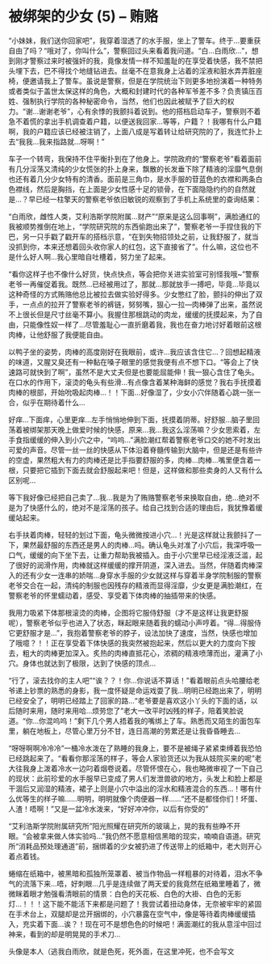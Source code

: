 # 被绑架的少女 (5) – 贿赂

“小妹妹，我们送你回家吧”，我穿着湿透了的水手服，坐上了警车。终于…要重获自由了吗？“哦对了，你叫什么”，警察回过头来看着我问道。“白…白雨欣…”，想到刚才警察过来时被强奸的我，竟像发情一样不知羞耻的在享受着快感，我不禁把头埋下去，巴不得找个地缝钻进去。丝毫不在意我身上沾着的淫液和脏水弄弄脏座椅，便邀请我上了警车。虽说是警察，但是在学院统治下则更多地扮演着一种特务或者类似于盖世太保这样的角色，大概和封建时代的各种军爷差不多？负责镇压百姓、强制执行学院的各种秘密命令，当然，他们也因此被赋予了巨大的权力。“谢…谢谢老爷”，心有余悸的我颤抖着说到。他的搭档启动车子，警察则不着急不着慌的拿出手机调查着户籍，以便送我回家…等等，户籍？！我哪有什么户籍啊，我的户籍应该已经被注销了，上面八成是写着转让给研究院的了，我连忙扑上去“我我…我来指路就…呀啊！”

车子一个转弯，我保持不住平衡扑到在了他身上。学院政府的“警察老爷”看着面前有几分淫荡又清纯的少女慌张的扑上身来，飘散的长发垂下除了精液的淫靡气息倒也还有着几分少女特有的清香。面前是三角巾，是水手服的苷蓝色的衣襟和两条白色襟线，然后是胸挡，在上面是少女性感十足的锁骨，在下面隐隐约约的自然就是…？早已经一柱擎天的警察老爷依旧敏锐的观察到了手机上系统里的查询结果：

“白雨欣，雌性人类，艾利浩斯学院附属…财产”“原来是这么回事啊”，满脸通红的我被顺势推倒在地上，“学院研究院的东西偷跑出来了”，警察老爷一手捏住我的下巴，另一只手戳了戳开车的搭档示意，“在到失物招领处之前，让我舒服了，就当没抓到你，本来还想着回头收你家人的红包，这下直接省了”。什么嘛，这位也不是什么好人啊…我心里暗自吐槽着，努力坐了起来。

“看你这样子也不像什么好货，快点快点，等会把你关进实验室可别怪我哦~”警察老爷一再催促着我。既然…已经被用过了，那就…那就放手一搏吧，毕竟…毕竟以这种奇怪的方式贿赂他总比被拉去做实验好得多。少女憋红了脸，颤抖的伸出了双手，一点点的拉开了警察老爷的裤链，努努嘴，狠心一拉—肉棒弹了出来，虽然说不上很长但是尺寸丝毫不算小。我握住那根跳动的肉龙，缓缓的抚摸起来，为了自由，只能像性奴一样了…尽管羞耻心一直折磨着我，我也在奋力地讨好着眼前这根肉棒，让他舒服了我便能自由。

以鸭子坐的姿势，肉棒的高度刚好在我眼前，或许…我应该含住它…？回想起精液的味道，又腥又臭还有一种黏在嗓子眼里的感觉我便有点不想下口。“等会上了快速路可就快到了啊”，虽然不是大丈夫但是也要能屈能伸！我一狠心含住了龟头。在口水的作用下，滚烫的龟头有些滑…有点像含着某种海鲜的感觉？我右手抚摸着肉棒的根部，开始吮吸起肉棒…！！下面…好像湿了，少女小穴伴随着心跳一张一合，似乎在期待着什么…

好痒…下面痒，心里更痒…左手悄悄地伸到下面，抚摸着阴蒂。好舒服…脑子里回荡着被绑架那天晚上做爱时候的快感，原来…我…我这么淫荡嘛？少女思索着，左手食指缓缓的伸入到小穴之中，“呜呜…”满脸潮红帮着警察老爷口交的她不时发出可爱的声音。尽管一丝一丝的快感从下体沿着脊髓传输到大脑中，但是还是有些许的空虚，果然粗大有力的肉棒还是比手指要舒服的多，肉棒…肉棒…嘴里便含着一根，只要把它插到下面去就会舒服起来吧！但是，这样做和那些卖身的人又有什么区别呢…

等下我好像已经把自己卖了…我…我是为了贿赂警察老爷来换取自由，绝…绝对不是为了快感什么的，绝对不是淫荡的孩子。给自己找到合适的理由后，我犹豫着缓缓站起来。

右手扶着肉棒，轻轻的划过下面，龟头微微按进小穴…！光是这样就让我颤抖了一下，果然最舒服的东西还是男人的肉棒…吗。确认龟头对准了小穴后，我深呼吸一口气，缓缓的向下坐下去，让重力帮助我被插入。由于小穴里早已经淫液泛滥，起了很好的润滑作用，肉棒就这样缓缓的撑开阴道，深入进去。当然，伴随着肉棒深入的还有少女一连串的娇喘…身穿水手服的少女就这样与穿着半身学院制服的警察老爷交合在一起，清纯的制服也因残存的精液而显得淫靡，少女更是满脸潮红，在警察老爷的怀里蠕动着，感受、享受着下体肉棒的抽插带来的快感。

我用力吸紧下体那根滚烫的肉棒，企图将它服侍舒服（才不是这样让我更舒服呢），警察老爷似乎也进入了状态，眯起眼来随着我的蠕动小声哼着。“得…得服侍它更舒服才是…”，我抱着警察老爷的脖子，设法加快了速度，当然，快感也增加了哦噫？！！正在享受着下体快感的我突然被抱起来，然后以更大的力度向下按去，粗大的肉棒更加深入。炙热的肉棒直抵花心，浓稠的精液喷薄而出，灌满了小穴。身体也就达到了极限，达到了快感的顶点…

“行了，滚去找你的主人吧”“诶？？！你…你说话不算话！”看着眼前点头哈腰给老爷递上钞票的熟悉的身影，我一度怀疑是命运戏耍了我…明明已经跑出来了，明明已经安全了，明明已经踏上了回家的路…“老爷要是喜欢这小丫头的下面的话，以后随时来用，随时来用哈…烦劳您了”老大一改平时凶残的样子，陪着笑脸说道。“你…你混呜呜！”剩下几个男人捂着我的嘴绑上了车。熟悉而又陌生的面包车里，躺在地板上，尽管心里万分不甘，连日高潮的劳累还是让我昏昏睡去…

“呀呀啊啊冷冷冷”一桶冷水泼在了熟睡的我身上，要不是被绳子紧紧束缚着我恐怕已经跳起来了。“看看你那淫荡的样子，等会人家验货还以为我从妓院买来的呢”老大往我身上泼着冷水一边叼着烟卷说着。尽管怀恨在心，我也略微审视了一下自己的现状：此前珍爱的水手服早已变成了男人们发泄兽欲的地方，头发上和脸上都是干涸后又润湿的精液，裙子上则是小穴中溢出的淫水和精液混合的东西…！哪有什么优等生的样子嘛……明明，明明就像个肉便器一样……“还不是都怪你们！坏蛋、人渣！唔啊！”又是一盆冷水泼来，“好好冲冲你，以后有你受的”

“艾利浩斯学院附属研究所”阳光照耀在研究所的玻璃上，晃的我有些睁不开眼。“会被拿来做人体实验吗…”我仍然不愿意相信黑暗的现实，喃喃自语道。研究所“消耗品预处理通道”前，捆绑着的少女被扔进了传送带上的纸箱中，老大则开心着点着钱。

蜷缩在纸箱中，被黑暗和孤独所笼罩着、被当作物品一样粗暴的对待着，泪水不争气的流落下来…唔，好刺眼…几乎是连续做了两天爱的我竟然在纸箱里睡着了，微微眯着眼才勉强看清眼前的情景：白色的天花板、白色的大褂、白色的无影灯…！！！这下能不能活下来都是问题了！我尝试着扭动身体，无奈被牢牢的紧固在手术台上，双腿却是岔开捆绑的，小穴暴露在空气中，像是等待着肉棒缓缓插入，充实着下面…诶？！现在可不是想色色的时候吧！满面潮红的我从意淫中回过神来，看到的却是明晃晃的手术刀…

头像是本人（逃我白雨欣，就是色死，死外面，在这里冲死，也不会写文


